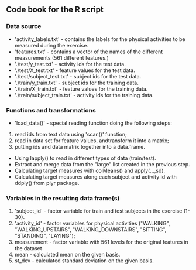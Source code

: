 ## Code book for the R script

### Data source

* 'activity_labels.txt' - contains the labels for the physical activities to be measured during the exercise.
* 'features.txt' - contains a vector of the names of the different measurements (561 different features.)
* './test/y_test.txt' - activity ids for the test data.
* './test/X_test.txt' - feature values for the test data.
* './test/subject_test.txt' - subject ids for the test data.
* './train/y_train.txt' - subject ids for the training data.
* './train/X_train.txt' - feature values for the training data.
* './train/subject_train.txt' - activity ids for the training data.

### Functions and transformations
* 'load_data()' - special reading function doing the following steps:
1) read ids from text data using 'scan()' function;
2) read in data set for feature values, andtransform it into a matrix;
3) putting ids and data matrix together into a data.frame.

* Using lapply() to read in different types of data (train/test).
* Extract and merge data from the "large" list created in the previous step.
* Calculating target measures with colMeans() and apply(...,sd).
* Calculating target measures along each subject and activity id with ddply() from plyr package.

### Variables in the resulting data frame(s)
1. 'subject_id' - factor variable for train and test subjects in the exercise (1-30).
2. 'activity_id' - factor variables for physical activities ("WALKING", "WALKING_UPSTAIRS", "WALKING_DOWNSTAIRS", "SITTING", "STANDING", "LAYING");
3. measurement - factor variable with 561 levels for the original features in the dataset
4. mean - calculated mean on the given basis. 
5. st_dev - calculated standard deviation on the given basis. 
